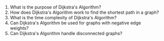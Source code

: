 

1. What is the purpose of Dijkstra's Algorithm?
2. How does Dijkstra's Algorithm work to find the shortest path in a graph?
3. What is the time complexity of Dijkstra's Algorithm?
4. Can Dijkstra's Algorithm be used for graphs with negative edge weights?
5. Can Dijkstra's Algorithm handle disconnected graphs?
